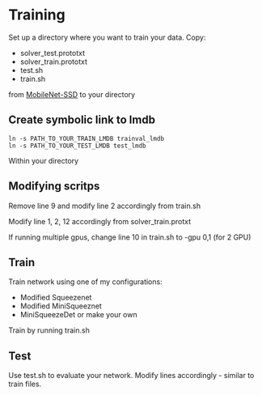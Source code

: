 # Training

Set up a directory where you want to train your data.
Copy:
* solver_test.prototxt	
* solver_train.prototxt	
* test.sh	
* train.sh

from [MobileNet-SSD](https://github.com/chuanqi305/MobileNet-SSD) to your directory

## Create symbolic link to lmdb

```
ln -s PATH_TO_YOUR_TRAIN_LMDB trainval_lmdb
ln -s PATH_TO_YOUR_TEST_LMDB test_lmdb
```
Within your directory

## Modifying scritps

Remove line 9 and modify line 2 accordingly from train.sh 

Modify line 1, 2, 12 accordingly from solver_train.protxt

If running multiple gpus, change line 10 in train.sh to -gpu 0,1 (for 2 GPU)

## Train

Train network using one of my configurations:
* Modified Squeezenet
* Modified MiniSqueeznet
* MiniSqueezeDet
or make your own

Train by running train.sh

## Test
Use test.sh to evaluate your network. Modify lines accordingly - similar to train files.